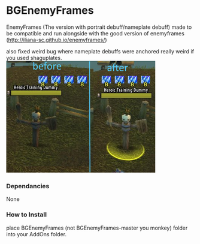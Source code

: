 # BGEnemyFrames

EnemyFrames (The version with portrait debuff/nameplate debuff) made to be compatible and run alongside with the good version of enemyframes (http://iliana-sc.github.io/enemyframes/) 

also fixed weird bug where nameplate debuffs were anchored really weird if you used shaguplates. 
<img src=images/before%20after.png>


### Dependancies

None

### How to Install

place BGEnemyFrames (not BGEnemyFrames-master you monkey) folder into your AddOns folder. 


